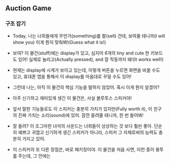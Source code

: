 ## Auction Game
### 구조 잡기
- Today, 나는 너희들에게 무언가(something)를 팔(sell) 건데, 보여줄 테니까(I will show you) 이게 뭔지 맞춰봐!(Guess what it is!)
- 보여? 이 물건(stuff)에는 display가 있고, 심지어 6개의 tiny and cute 한 키보드도 있어! 실제로 눌리고(Actually pressed), and 잘 작동까지 돼!(It works well!)
- 현재는 display에 시계가 보이고 있는데, 이렇게 버튼을 누르면 화면을 바꿀 수도 있고, 휴대폰 앱을 통해서 이 display를 마음대로 꾸밀 수도 있어!

- 그런데 나는, 아직 이 물건의 핵심 기능을 말하지 않았어. 혹시 이게 뭔지 알겠어? 
- 아주 신기하고 재미있게 생긴 이 물건은, 사실 블루투스 스피커야!
- 앞서 말한 기능들로도 이 스피커는 충분히 가치가 있지만(Fully worth it), 이 친구의 진짜 가치는 소리(sound)에 있어. 잠깐 들려줄 테니까, 한 번 들어봐!

- 잘 들려? 이 조그마한 녀석의 사운드는 너희들이 상상하는 것 보다 훨씬 좋아. 단순히 예쁘고 귀엽고 신기하게 생긴 스피커가 아니라, 스피커 그 자체로써의 능력도 충분히 가지고 있어.

- 이 스피커의 또 다른 장점은, 바로 패키징이야. 이 물건을 처음 사면, 이런 종이 봉투를 주는데, 그 안에는 
